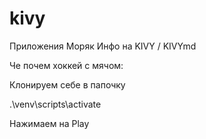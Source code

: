 # kivy
Приложения Моряк Инфо на KIVY / KIVYmd

Че почем хоккей с мячом:

Клонируем себе в папочку

.\venv\scripts\activate

Нажимаем на Play
